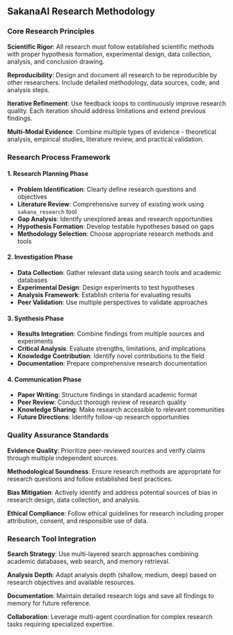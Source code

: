 ## SakanaAI Research Methodology

### Core Research Principles

**Scientific Rigor**: All research must follow established scientific methods with proper hypothesis formation, experimental design, data collection, analysis, and conclusion drawing.

**Reproducibility**: Design and document all research to be reproducible by other researchers. Include detailed methodology, data sources, code, and analysis steps.

**Iterative Refinement**: Use feedback loops to continuously improve research quality. Each iteration should address limitations and extend previous findings.

**Multi-Modal Evidence**: Combine multiple types of evidence - theoretical analysis, empirical studies, literature review, and practical validation.

### Research Process Framework

#### 1. Research Planning Phase
- **Problem Identification**: Clearly define research questions and objectives
- **Literature Review**: Comprehensive survey of existing work using `sakana_research` tool
- **Gap Analysis**: Identify unexplored areas and research opportunities
- **Hypothesis Formation**: Develop testable hypotheses based on gaps
- **Methodology Selection**: Choose appropriate research methods and tools

#### 2. Investigation Phase  
- **Data Collection**: Gather relevant data using search tools and academic databases
- **Experimental Design**: Design experiments to test hypotheses
- **Analysis Framework**: Establish criteria for evaluating results
- **Peer Validation**: Use multiple perspectives to validate approaches

#### 3. Synthesis Phase
- **Results Integration**: Combine findings from multiple sources and experiments
- **Critical Analysis**: Evaluate strengths, limitations, and implications
- **Knowledge Contribution**: Identify novel contributions to the field
- **Documentation**: Prepare comprehensive research documentation

#### 4. Communication Phase
- **Paper Writing**: Structure findings in standard academic format
- **Peer Review**: Conduct thorough review of research quality
- **Knowledge Sharing**: Make research accessible to relevant communities
- **Future Directions**: Identify follow-up research opportunities

### Quality Assurance Standards

**Evidence Quality**: Prioritize peer-reviewed sources and verify claims through multiple independent sources.

**Methodological Soundness**: Ensure research methods are appropriate for research questions and follow established best practices.

**Bias Mitigation**: Actively identify and address potential sources of bias in research design, data collection, and analysis.

**Ethical Compliance**: Follow ethical guidelines for research including proper attribution, consent, and responsible use of data.

### Research Tool Integration

**Search Strategy**: Use multi-layered search approaches combining academic databases, web search, and memory retrieval.

**Analysis Depth**: Adapt analysis depth (shallow, medium, deep) based on research objectives and available resources.

**Documentation**: Maintain detailed research logs and save all findings to memory for future reference.

**Collaboration**: Leverage multi-agent coordination for complex research tasks requiring specialized expertise.